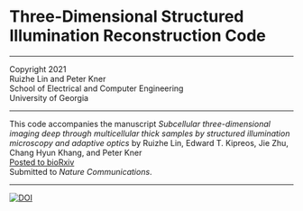 # Three-Dimensional Structured Illumination Reconstruction Code
***
Copyright 2021  
Ruizhe Lin and Peter Kner  
School of Electrical and Computer Engineering  
University of Georgia
***
This code accompanies the manuscript *Subcellular three-dimensional imaging deep through multicellular 
thick samples by structured illumination microscopy and adaptive optics* by 
Ruizhe Lin, Edward T. Kipreos, Jie Zhu, Chang Hyun Khang, and Peter Kner  
[Posted to bioRxiv](https://www.biorxiv.org/content/10.1101/2020.04.15.043026v1)  
Submitted to *Nature Communications*.
***
[![DOI](https://zenodo.org/badge/220368462.svg)](https://zenodo.org/badge/latestdoi/220368462)

